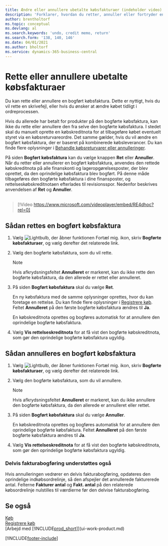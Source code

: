 ```yaml
---
title: Ændre eller annullere ubetalte købsfakturaer (indeholder video)
description: 'Forklarer, hvordan du retter, annuller eller fortryder en bogført købsfaktura og automatisk opretter en købskreditnota.'
author: brentholtorf
ms.topic: conceptual
ms.devlang: al
ms.search.keywords: 'undo, credit memo, return'
ms.search.form: '138, 140, 146'
ms.date: 04/01/2021
ms.author: bholtorf
ms.service: dynamics-365-business-central
---
```

# <a name="correct-or-cancel-unpaid-purchase-invoices"></a>Rette eller annullere ubetalte købsfakturaer

Du kan rette eller annullere en bogført købsfaktura. Dette er nyttigt, hvis du vil rette en skrivefejl, eller hvis du ønsker at ændre købet tidligt i ordreprocessen.

Hvis du allerede har betalt for produkter på den bogførte købsfaktura, kan ikke du rette eller annullere den fra selve den bogførte købsfaktura. I stedet skal du manuelt oprette en købskreditnota for at tilbageføre købet eventuelt styret via en købsreturvareordre. Det samme gælder, hvis du vil ændre en bogført købsfaktura, der er baseret på kombinerede købsleverancer. Du kan finde flere oplysninger i [Behandle købsreturvarer eller annulleringer](purchasing-how-process-purchase-returns-cancellations.md).

På siden **Bogført købsfaktura** kan du vælge knappen **Ret** eller **Annuller**. Når du retter eller annullerer en bogført købsfaktura, anvendes den rettede købskreditnota på alle finanskonti og lageropgørelsesposter, der blev oprettet, da den oprindelige købsfaktura blev bogført. På denne måde tilbageføres den bogførte købsfaktura i dine finansposter, og rettelseskøbskreditnotaen efterlades til revisionsspor. Nedenfor beskrives anvendelsen af **Ret** og **Annuller**.
<br><br>
> [!Video https://www.microsoft.com/videoplayer/embed/RE4dhoc?rel=0]

## <a name="to-correct-a-posted-purchase-invoice"></a>Sådan rettes en bogført købsfaktura

1. Vælg ![Lightbulb, der åbner funktionen Fortæl mig.](media/ui-search/search_small.png "Fortæl mig, hvad du vil foretage dig") ikon, skriv **Bogførte købsfakturaer**, og vælg derefter det relaterede link.  
2. Vælg den bogførte købsfaktura, som du vil rette.  

    > [!NOTE]  
    >   Hvis afkrydsningsfeltet **Annulleret** er markeret, kan du ikke rette den bogførte købsfaktura, da den allerede er rettet eller annulleret.
3. På siden **Bogført købsfaktura** skal du vælge **Ret**.

    En ny købsfaktura med de samme oplysninger oprettes, hvor du kan foretage en rettelse. Du kan finde flere oplysninger i [Registrere køb](purchasing-how-record-purchases.md). Feltet **Annulleret** på den første bogførte købsfaktura ændres til **Ja**.

    En købskreditnota oprettes og bogføres automatisk for at annullere den oprindelige bogførte købsfaktura.
4. Vælg **Vis rettelseskreditnota** for at få vist den bogførte købskreditnota, som gør den oprindelige bogførte købsfaktura ugyldig.

## <a name="to-cancel-a-posted-purchase-invoice"></a>Sådan annulleres en bogført købsfaktura

1. Vælg ![Lightbulb, der åbner funktionen Fortæl mig.](media/ui-search/search_small.png "Fortæl mig, hvad du vil foretage dig") ikon, skriv **Bogførte købsfakturaer**, og vælg derefter det relaterede link.  
2. Vælg den bogførte købsfaktura, som du vil annullere.

    > [!NOTE]  
    >   Hvis afkrydsningsfeltet **Annulleret** er markeret, kan du ikke annullere den bogførte købsfaktura, da den allerede er annulleret eller rettet.
3. På siden **Bogført købsfaktura** skal du vælge **Annuller**.

    En købskreditnota oprettes og bogføres automatisk for at annullere den oprindelige bogførte købsfaktura. Feltet **Annulleret** på den første bogførte købsfaktura ændres til **Ja**.
4. Vælg **Vis rettelseskreditnota** for at få vist den bogførte købskreditnota, som gør den oprindelige bogførte købsfaktura ugyldig.

### <a name="partial-invoice-posting-also-supported"></a>Delvis fakturabogføring understøttes også

Hvis annulleringen vedrører en delvis fakturabogføring, opdateres den oprindelige indkøbsordrelinje, så den afspejler det annullerede fakturerede antal. Felterne **Fakturer antal** og **Fakt. antal** på den relaterede købsordrelinje nulstilles til værdierne før den delvise fakturabogføring.

## <a name="see-also"></a>Se også

[Køb](purchasing-manage-purchasing.md)  
[Registrere køb](purchasing-how-record-purchases.md)  
[Arbejd med [!INCLUDE[prod_short](includes/prod_short.md)]](ui-work-product.md)


[!INCLUDE[footer-include](includes/footer-banner.md)]
